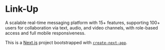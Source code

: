 # Link-Up
A scalable real-time messaging platform with 15+ features, supporting 100+ users for collaboration via text, audio, and video channels, with role-based access and full mobile responsiveness.

This is a [Next.js](https://nextjs.org) project bootstrapped with [`create-next-app`](https://nextjs.org/docs/app/api-reference/cli/create-next-app).